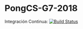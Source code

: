# PongCS-G7-2018

Integración Continua: [![Build Status](https://travis-ci.org/jjluczyn/PongCS-G7-2018.svg?branch=master)](https://travis-ci.org/jjluczyn/PongCS-G7-2018)

